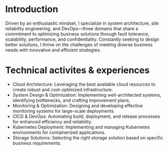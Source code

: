 # Introduction #
Driven by an enthusiastic mindset, I specialize in system architecture, site reliability engineering, and DevOps—three domains that share a commitment to optimizing business solutions through fault tolerance, scalability, performance, and confidentiality. Constantly seeking to design better solutions, I thrive on the challenges of meeting diverse business needs with innovative and efficient strategies.

# Technical activites & experiences #
- Cloud Architecture: Leveraging the best available cloud resources to create robust and cost-optimized infrastructure.
- System Design & Optimization: Implementing well-architected systems, identifying bottlenecks, and crafting improvement plans.
- Monitoring & Optimization: Designing and developing effective monitoring systems for large-scale deployments.
- CICD & DevOps: Automating build, deployment, and release processes for enhanced efficiency and reliability.
- Kubernetes Deployment: Implementing and managing Kubernetes environments for containerized applications.
- Storage Solutions: Selecting the right storage solution based on specific business requirements.
